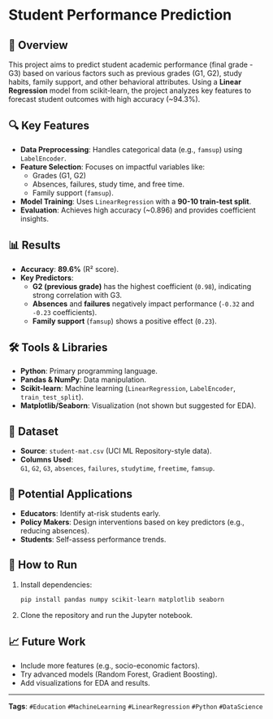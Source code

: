 # Student Performance Prediction

## 📌 Overview
This project aims to predict student academic performance (final grade - G3) based on various factors such as previous grades (G1, G2), study habits, family support, and other behavioral attributes. Using a **Linear Regression** model from scikit-learn, the project analyzes key features to forecast student outcomes with high accuracy (~94.3%).

## 🔍 Key Features
- **Data Preprocessing**: Handles categorical data (e.g., `famsup`) using `LabelEncoder`.
- **Feature Selection**: Focuses on impactful variables like:
  - Grades (G1, G2)
  - Absences, failures, study time, and free time.
  - Family support (`famsup`).
- **Model Training**: Uses `LinearRegression` with a **90-10 train-test split**.
- **Evaluation**: Achieves high accuracy (~0.896) and provides coefficient insights.

## 📊 Results
- **Accuracy**: **89.6%** (R² score).
- **Key Predictors**:
  - **G2 (previous grade)** has the highest coefficient (`0.98`), indicating strong correlation with G3.
  - **Absences** and **failures** negatively impact performance (`-0.32` and `-0.23` coefficients).
  - **Family support** (`famsup`) shows a positive effect (`0.23`).

## 🛠️ Tools & Libraries
- **Python**: Primary programming language.
- **Pandas & NumPy**: Data manipulation.
- **Scikit-learn**: Machine learning (`LinearRegression`, `LabelEncoder`, `train_test_split`).
- **Matplotlib/Seaborn**: Visualization (not shown but suggested for EDA).

## 📂 Dataset
- **Source**: `student-mat.csv` (UCI ML Repository-style data).
- **Columns Used**:  
  `G1`, `G2`, `G3`, `absences`, `failures`, `studytime`, `freetime`, `famsup`.

## 🎯 Potential Applications
- **Educators**: Identify at-risk students early.
- **Policy Makers**: Design interventions based on key predictors (e.g., reducing absences).
- **Students**: Self-assess performance trends.

## 🔧 How to Run
1. Install dependencies:
   ```bash
   pip install pandas numpy scikit-learn matplotlib seaborn
   ```
2. Clone the repository and run the Jupyter notebook.

## 📈 Future Work
- Include more features (e.g., socio-economic factors).
- Try advanced models (Random Forest, Gradient Boosting).
- Add visualizations for EDA and results.

---

**Tags**: `#Education` `#MachineLearning` `#LinearRegression` `#Python` `#DataScience`
